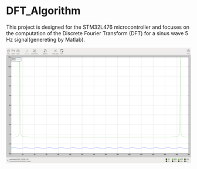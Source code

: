 # DFT_Algorithm

This project is designed for the STM32L476 microcontroller and focuses on the computation of the Discrete Fourier Transform (DFT) for a sinus wave 5 Hz signal(genereting by Matlab).

![Alt text](DFT_Sinus_Wave.png)
